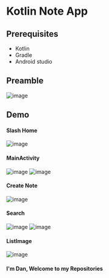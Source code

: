 # Kotlin Note App
## Prerequisites
- Kotlin
- Gradle 
- Android studio
## Preamble
![image](https://user-images.githubusercontent.com/127305381/236701412-07aff912-3cbc-4250-a176-29bb2f228c65.png)
## Demo
#### Slash Home
![image](https://github.com/Dan-blcw/Kotlin-NoteApp/assets/127305381/4cdb7e9d-baab-44ba-ad68-a66083cf3746)
#### MainActivity
![image](https://github.com/Dan-blcw/Kotlin-NoteApp/assets/127305381/a59afd4f-a760-4808-89db-cafa181afcdd)
![image](https://github.com/Dan-blcw/Kotlin-NoteApp/assets/127305381/78dba51d-0889-409b-bb13-e4358ee7f4b5)
#### Create Note
![image](https://github.com/Dan-blcw/Kotlin-NoteApp/assets/127305381/b83b5613-87bb-4843-9d53-d56fa33a9acd)
#### Search
![image](https://github.com/Dan-blcw/Kotlin-NoteApp/assets/127305381/5f1df95d-4054-4fb7-bf2f-788af7f898e8)
![image](https://github.com/Dan-blcw/Kotlin-NoteApp/assets/127305381/d377fa66-1540-4531-ab9e-8157e9c921e8)
#### ListImage
![image](https://github.com/Dan-blcw/Kotlin-NoteApp/assets/127305381/ff8d33ae-4c48-47a8-afeb-692390f44af3)

#### I'm Dan, Welcome to my Repositories

